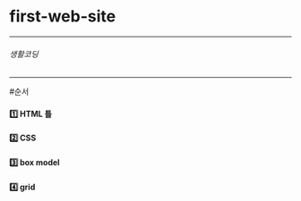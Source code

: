 # first-web-site
---------------------------------------
###### 생활코딩


---------------------------------------
#순서 
#### 1️⃣ HTML 틀
#### 2️⃣ CSS 
#### 3️⃣ box model
#### 4️⃣ grid
